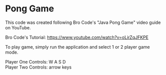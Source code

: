 # Pong Game

This code was created following Bro Code's "Java Pong Game" video guide on YouTube. 

Bro Code's Tutorial: https://www.youtube.com/watch?v=oLirZqJFKPE 

To play game, simply run the application and select 1 or 2 player game mode. 

Player One Controls: W A S D \
Player Two Controls: arrow keys

